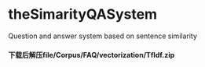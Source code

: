 # theSimarityQASystem
Question and answer system based on sentence similarity
#### 下载后解压file/Corpus/FAQ/vectorization/TfIdf.zip 
